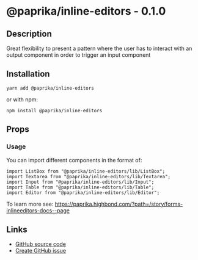# @paprika/inline-editors - 0.1.0

## Description

Great flexibility to present a pattern where the user has to interact with an output component in order to trigger an input component

## Installation

```
yarn add @paprika/inline-editors
```

or with npm:

```
npm install @paprika/inline-editors
```

## Props

### Usage

You can import different components in the format of:

```
import ListBox from "@paprika/inline-editors/lib/ListBox";
import Textarea from "@paprika/inline-editors/lib/Textarea";
import Input from "@paprika/inline-editors/lib/Input";
import Table from "@paprika/inline-editors/lib/Table";
import Editor from "@paprika/inline-editors/lib/Editor";
```

To learn more see: https://paprika.highbond.com/?path=/story/forms-inlineeditors-docs--page

## Links

- [GitHub source code](https://github.com/acl-services/paprika/tree/master/packages/InlineEditors/src)
- [Create GitHub issue](https://github.com/acl-services/paprika/issues/new?label=[]&title=@paprika/inline-editors%20[help]:%20your%20short%20description&body=%0A%23%20Help%20wanted%0A%0A%23%23%20Please%20write%20your%20question.%0A*A%20clear%20and%20concise%20description%20of%20what%20the%20question%20is*%0A%0A%23%23%20Additional%20context%0A*Add%20any%20other%20context%20or%20screenshots%20about%20your%20question%20here.*%0A)
